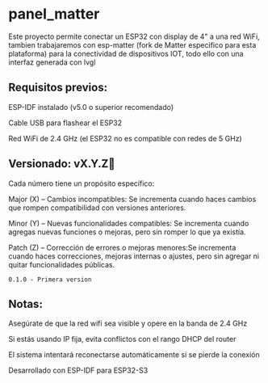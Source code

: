 # panel_matter
Este proyecto permite conectar un ESP32 con display de 4" a una red WiFi, tambien trabajaremos con esp-matter (fork de Matter especifico para esta plataforma) para la conectividad de dispositivos IOT, todo ello con una interfaz generada con lvgl


## Requisitos previos:

ESP-IDF instalado (v5.0 o superior recomendado)

Cable USB para flashear el ESP32

Red WiFi de 2.4 GHz (el ESP32 no es compatible con redes de 5 GHz)


## Versionado: vX.Y.Z🔖
Cada número tiene un propósito específico:

Major (X) – Cambios incompatibles: Se incrementa cuando haces cambios que rompen compatibilidad con versiones anteriores.

Minor (Y) – Nuevas funcionalidades compatibles: Se incrementa cuando agregas nuevas funciones o mejoras, pero sin romper lo que ya existía.

Patch (Z) – Corrección de errores o mejoras menores:Se incrementa cuando haces correcciones, mejoras internas o ajustes, pero sin agregar ni quitar funcionalidades públicas.

```
0.1.0 - Primera version
```

## Notas:

Asegúrate de que la red wifi sea visible y opere en la banda de 2.4 GHz

Si estás usando IP fija, evita conflictos con el rango DHCP del router

El sistema intentará reconectarse automáticamente si se pierde la conexión

Desarrollado con ESP-IDF para ESP32-S3
 
